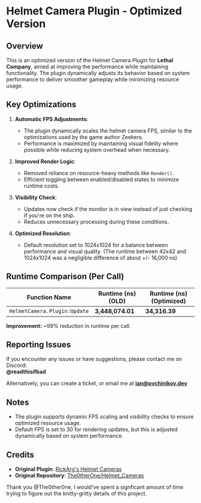 # Helmet Camera Plugin - Optimized Version

## Overview

This is an optimized version of the Helmet Camera Plugin for **Lethal Company**, aimed at improving the performance while maintaining functionality. The plugin dynamically adjusts its behavior based on system performance to deliver smoother gameplay while minimizing resource usage. 

## Key Optimizations

1. **Automatic FPS Adjustments**:
   - The plugin dynamically scales the helmet camera FPS, similar to the optimizations used by the game author Zeekers.
   - Performance is maximized by maintaining visual fidelity where possible while reducing system overhead when necessary.

2. **Improved Render Logic**:
   - Removed reliance on resource-heavy methods like `Render()`.
   - Efficient toggling between enabled/disabled states to minimize runtime costs.

3. **Visibility Check**:
   - Updates now check if the monitor is in view instead of just checking if you're on the ship.
   - Reduces unnecessary processing during these conditions.

4. **Optimized Resolution**:
   - Default resolution set to 1024x1024 for a balance between performance and visual quality. (The runtime between 42x42 and 1024x1024 was a negligible difference of about +/- 16,000 ns)

## Runtime Comparison (Per Call)

| Function Name               | Runtime (ns) (OLD) | Runtime (ns) (Optimized) |
|-----------------------------|--------------------|--------------------------|
| `HelmetCamera.Plugin:Update` | **3,448,074.01**  | **34,316.39**            |

**Improvement:** ~99% reduction in runtime per call.

## Reporting Issues

If you encounter any issues or have suggestions, please contact me on Discord:  
**@readthisifbad**

Alternatively, you can create a ticket, or email me at **ian@ovchinikov.dev**

## Notes

- The plugin supports dynamic FPS scaling and visibility checks to ensure optimized resource usage.
- Default FPS is set to 30 for rendering updates, but this is adjusted dynamically based on system performance.

## Credits

- **Original Plugin**: [RickArg's Helmet Cameras](https://thunderstore.io/c/lethal-company/p/RickArg/)  
- **Original Repository**: [The0therOne/Helmet_Cameras](https://github.com/The0therOne/Helmet_Cameras)
  
Thank you @The0ther0ne, I would've spent a signficant amount of time trying to figure out the knitty-gritty details of this project.
